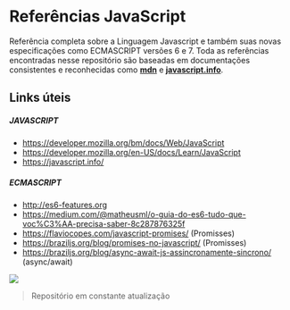 # Referências JavaScript  

Referência completa sobre a Linguagem Javascript e também suas novas especificações como ECMASCRIPT versões 6 e 7.
Toda as referências encontradas nesse repositório são baseadas em documentações consistentes e reconhecidas como **[mdn](https://developer.mozilla.org/bm/docs/Web/JavaScript)** e **[javascript.info](https://javascript.info/)**.

## Links úteis
##### JAVASCRIPT
* https://developer.mozilla.org/bm/docs/Web/JavaScript
* https://developer.mozilla.org/en-US/docs/Learn/JavaScript
* https://javascript.info/

##### ECMASCRIPT
* http://es6-features.org
* https://medium.com/@matheusml/o-guia-do-es6-tudo-que-voc%C3%AA-precisa-saber-8c287876325f
* https://flaviocopes.com/javascript-promises/ (Promisses)
* https://braziljs.org/blog/promises-no-javascript/ (Promisses)
* https://braziljs.org/blog/async-await-js-assincronamente-sincrono/ (async/await)

![](https://github.com/leandrobeandrade/javascript-references/blob/master/js.png)

> Repositório em constante atualização
